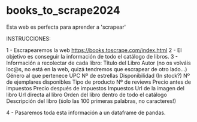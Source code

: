 # books_to_scrape2024
Esta web es perfecta para aprender a 'scrapear'

INSTRUCCIONES:

1 - Escrapearemos la web https://books.toscrape.com/index.html
2 - El objetivo es conseguir la información de todo el catálogo de libros.
3 - Información a recolectar de cada libro:
Título del Libro
Autor (no os volváis loc@s, no está en la web, quizá tendremos que escrapear de otro lado…)
Género al que pertenece
UPC
Nº de estrellas
Disponibilidad (In stock?)
Nº de ejemplares disponibles
Tipo de producto
Nº de reviews
Precio antes de impuestos
Precio después de impuestos
Impuestos
Url de la imagen del libro
Url directa al libro
Orden del libro dentro de todo el catálogo
Descripción del libro (śolo las 100 primeras palabras, no caracteres!)

4 - Pasaremos toda esta información a un dataframe de pandas.

